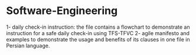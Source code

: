 # Software-Engineering
1- daily check-in instruction: the file contains a flowchart to demonstrate an instruction for a safe daily check-in using TFS-TFVC
2- agile manifesto and examples to demonstrate the usage and benefits of its clauses in one file in Persian language. 
